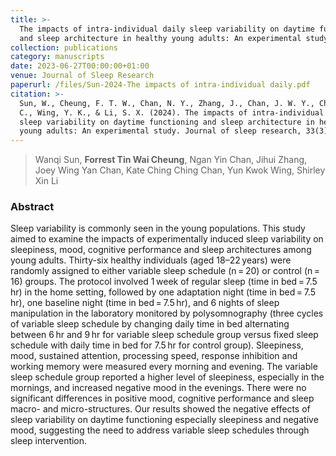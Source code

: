 ```yaml
---
title: >-
  The impacts of intra-individual daily sleep variability on daytime functioning
  and sleep architecture in healthy young adults: An experimental study
collection: publications
category: manuscripts
date: 2023-06-27T00:00:00+01:00
venue: Journal of Sleep Research
paperurl: /files/Sun-2024-The impacts of intra-individual daily.pdf
citation: >-
  Sun, W., Cheung, F. T. W., Chan, N. Y., Zhang, J., Chan, J. W. Y., Chan, K. C.
  C., Wing, Y. K., & Li, S. X. (2024). The impacts of intra-individual daily
  sleep variability on daytime functioning and sleep architecture in healthy
  young adults: An experimental study. Journal of sleep research, 33(3), e13967.
---
```

> Wanqi Sun, **Forrest Tin Wai Cheung**, Ngan Yin Chan, Jihui Zhang, Joey Wing Yan Chan, Kate Ching Ching Chan, Yun Kwok Wing, Shirley Xin Li

### Abstract

Sleep variability is commonly seen in the young populations. This study aimed to examine the impacts of experimentally induced sleep variability on sleepiness, mood, cognitive performance and sleep architectures among young adults. Thirty-six healthy individuals (aged 18–22 years) were randomly assigned to either variable sleep schedule (n = 20) or control (n = 16) groups. The protocol involved 1 week of regular sleep (time in bed = 7.5 hr) in the home setting, followed by one adaptation night (time in bed = 7.5 hr), one baseline night (time in bed = 7.5 hr), and 6 nights of sleep manipulation in the laboratory monitored by polysomnography (three cycles of variable sleep schedule by changing daily time in bed alternating between 6 hr and 9 hr for variable sleep schedule group versus fixed sleep schedule with daily time in bed for 7.5 hr for control group). Sleepiness, mood, sustained attention, processing speed, response inhibition and working memory were measured every morning and evening. The variable sleep schedule group reported a higher level of sleepiness, especially in the mornings, and increased negative mood in the evenings. There were no significant differences in positive mood, cognitive performance and sleep macro- and micro-structures. Our results showed the negative effects of sleep variability on daytime functioning especially sleepiness and negative mood, suggesting the need to address variable sleep schedules through sleep intervention.